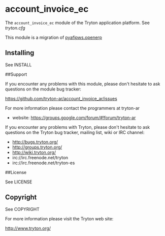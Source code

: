 # account_invoice_ec

The `account_invoice_ec` module of the Tryton application platform.
See *tryton.cfg*

This module is a migration of [pyafipws.openerp](http://code.google.com/p/pyafipws.openerp/)

## Installing

See INSTALL

##Support

If you encounter any problems with this module, please don't hesitate to ask
questions on the module bug tracker:

https://github.com/tryton-ar/account_invoice_ar/issues

For more information please contact the programmers at tryton-ar
 * website: https://groups.google.com/forum/#!forum/tryton-ar

If you encounter any problems with Tryton, please don't hesitate to ask
questions on the Tryton bug tracker, mailing list, wiki or IRC channel:

 * http://bugs.tryton.org/
 * http://groups.tryton.org/
 * http://wiki.tryton.org/
 * irc://irc.freenode.net/tryton
 * irc://irc.freenode.net/tryton-es

##License

See LICENSE

## Copyright

See COPYRIGHT

For more information please visit the Tryton web site:

  http://www.tryton.org/
